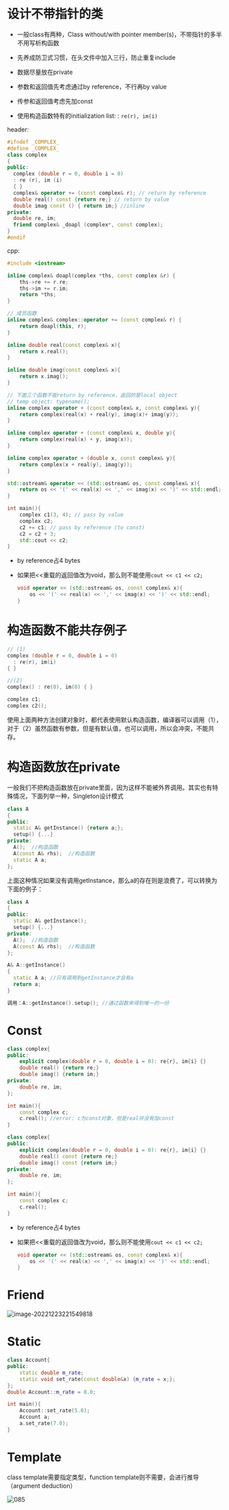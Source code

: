 # 设计不带指针的类

- 一般class有两种，Class without/with pointer member(s)，不带指针的多半不用写析构函数

- 先养成防卫式习惯，在头文件中加入三行，防止重复include

- 数据尽量放在private
- 参数和返回值先考虑通过by reference，不行再by value
- 传参和返回值考虑先加const
- 使用构造函数特有的initialization list: : `re(r), im(i)`

header:

```c++
#ifndef _COMPLEX_
#define _COMPLEX_
class complex
{
public:
  complex (double r = 0, double i = 0)
  : re (r), im (i)
  { }
  complex& operator += (const complex& r); // return by reference
  double real() const {return re;} // return by value
  double imag const () { return im;} //inline
private:
  double re, im;
  friend complex& _doapl (complex*, const complex);
}
#endif
```

cpp:

```c++
#include <iostream>

inline complex& doapl(complex *ths, const complex &r) {
    ths->re += r.re;
    ths->im += r.im;
    return *ths;
}

// 成员函数
inline complex& complex::operator += (const complex& r) {
    return doapl(this, r);
}

inline double real(const complex& x){
    return x.real();
}

inline double imag(const complex& x){
    return x.imag();
}

// 下面三个函数不能return by reference，返回的是local object
// temp object: typename();
inline complex operator + (const complex& x, const complex& y){
    return complex(real(x) + real(y), imag(x)+ imag(y));
}

inline complex operator + (const complex& x, double y){
    return complex(real(x) + y, imag(x));
}

inline complex operator + (double x, const complex& y){
    return complex(x + real(y), imag(y));
}

std::ostream& operator << (std::ostream& os, const complex& x){
    return os << '(' << real(x) << ',' << imag(x) << ')' << std::endl;
}

int main(){
    complex c1(3, 4); // pass by value
    complex c2;
    c2 += c1; // pass by reference (to const)
    c2 = c2 + 3;
    std::cout << c2;
}
```

- by reference占4 bytes

- 如果把<<重载的返回值改为void，那么则不能使用`cout << c1 << c2;`
  ```c++
  void operator << (std::ostream& os, const complex& x){
      os << '(' << real(x) << ',' << imag(x) << ')' << std::endl;
  }
  ```

# 构造函数不能共存例子

```c++
// (1)
complex (double r = 0, double i = 0)
  : re(r), im(i)
{ }

//(2)
complex() : re(0), im(0) { }
```

```c++
complex c1;
complex c2();
```

使用上面两种方法创建对象时，都代表使用默认构造函数，编译器可以调用（1），对于（2）虽然函数有参数，但是有默认值，也可以调用，所以会冲突，不能共存。

# 构造函数放在private

一般我们不把构造函数放在private里面，因为这样不能被外界调用。其实也有特殊情况，下面列举一种，Singleton设计模式

```c++
class A
{
public:
  static A& getInstance() {return a;};
  setup() {...}
private:
  A();	//构造函数
  A(const A& rhs);	//构造函数
  static A a;
};
```

上面这种情况如果没有调用getInstance，那么a的存在则是浪费了，可以转换为下面的例子：

```c++
class A
{
public:
  static A& getInstance();
  setup() {...}
private:
  A();	//构造函数
  A(const A& rhs);	//构造函数
};

A& A::getInstance()
{
  static A a; //只有调用到getInstance才会有a
  return a;
}

调用：A::getInstance().setup(); //通过函数来得到唯一的一份
```

# Const

```c++
class complex{
public:
    explicit complex(double r = 0, double i = 0): re{r}, im{i} {}
    double real() {return re;}
    double imag() {return im;}
private:
    double re, im;
};

int main(){
    const complex c; 
    c.real(); //error: c为const对象，但是real并没有加const
}
```

```c++
class complex{
public:
    explicit complex(double r = 0, double i = 0): re{r}, im{i} {}
    double real() const {return re;}
    double imag() const {return im;}
private:
    double re, im;
};

int main(){
    const complex c;
    c.real();
}
```

- by reference占4 bytes

- 如果把<<重载的返回值改为void，那么则不能使用`cout << c1 << c2;`
  ```c++
  void operator << (std::ostream& os, const complex& x){
      os << '(' << real(x) << ',' << imag(x) << ')' << std::endl;
  }
  ```

# Friend

![image-20221223221549818](头文件与类的声明/image-20221223221549818.png)

# Static

```c++
class Account{
public:
    static double m_rate;
    static void set_rate(const double&x) {m_rate = x;};
};
double Account::m_rate = 8.0;

int main(){
    Account::set_rate(5.0);
    Account a;
    a.set_rate(7.0);
}
```

# Template

class template需要指定类型，function template则不需要，会进行推导（argument deduction）

![085](头文件与类的声明/085.jpg)
